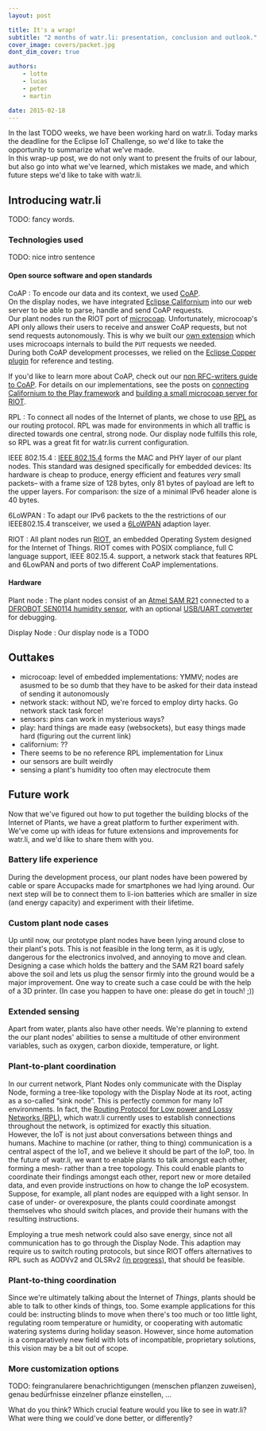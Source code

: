 ```yaml
---
layout: post

title: It's a wrap!
subtitle: "2 months of watr.li: presentation, conclusion and outlook."
cover_image: covers/packet.jpg
dont_dim_cover: true

authors:
    - lotte
    - lucas
    - peter
    - martin

date: 2015-02-18
---
```


In the last TODO weeks, we have been working hard on watr.li. Today marks the deadline for the Eclipse IoT Challenge, so we'd like to take the opportunity to summarize what we've made.  
In this wrap-up post, we do not only want to present the fruits of our labour, but also go into what we've learned, which mistakes we made, and which future steps we'd like to take with watr.li.

## Introducing watr.li

<!-- EMBED VIDEO HERE -->

TODO: fancy words.

### Technologies used

TODO: nice intro sentence

#### Open source software and open standards
CoAP
:	To encode our data and its context, we used [CoAP](http://coap.technology).  
On the display nodes, we have integrated [Eclipse Californium](https://eclipse.org/californium/) into our web server to be able to parse, handle and send CoAP requests.  
Our plant nodes run the RIOT port of [microcoap](http://libcoap.sourceforge.net). Unfortunately, microcoap's API only allows their users to receive and answer CoAP requests, but not send requests autonomously. This is why we built our [own extension](https://github.com/watr-li/nodes/blob/master/plant_node/coap_ext.c) which uses microcoaps internals to build the ``PUT`` requests we needed.  
During both CoAP development processes, we relied on the [Eclipse Copper plugin](https://addons.mozilla.org/en-us/firefox/addon/copper-270430/) for reference and testing.  

If you'd like to learn more about CoAP, check out our [non RFC-writers guide to CoAP](http://watr.li/what-is-coap.html). For details on our implementations, see the posts on [connecting Californium to the Play framework](http://watr.li/play2-californium.html) and [building a small microcoap server for RIOT](http://watr.li/microcoap-and-ff-copper.html).

RPL
:	To connect all nodes of the Internet of plants, we chose to use [RPL](https://tools.ietf.org/html/rfc6550) as our routing protocol. RPL was made for environments in which all traffic is directed towards one central, strong node. Our display node fulfills this role, so RPL was a great fit for watr.lis current configuration.

IEEE 802.15.4
:	[IEEE 802.15.4](http://en.wikipedia.org/wiki/IEEE_802.15.4) forms the MAC and PHY layer of our plant nodes. This standard was designed specifically for embedded devices: Its hardware is cheap to produce, energy efficient and features *very* small packets– with a frame size of 128 bytes, only 81 bytes of payload are left to the upper layers. For comparison: the size of a minimal IPv6 header alone is 40 bytes.

6LoWPAN
:	To adapt our IPv6 packets to the the restrictions of our IEEE802.15.4 transceiver, we used a [6LoWPAN](http://en.wikipedia.org/wiki/6LoWPAN) adaption layer.

RIOT
:	All plant nodes run [RIOT](http://riot-os.org/), an embedded Operating System designed for the Internet of Things. RIOT comes with POSIX compliance, full C language support, IEEE 802.15.4. support, a network stack that features RPL and 6LowPAN and ports of two different CoAP implementations.

#### Hardware

Plant node
:	The plant nodes consist of an [Atmel SAM R21](http://www.atmel.com/tools/ATSAMR21-XPRO.aspx) connected to a [DFROBOT SEN0114 humidity sensor](http://www.dfrobot.com/index.php?route=product/product&product_id=599), with an optional [USB/UART converter](TODO:link) for debugging.

Display Node
:	Our display node is a TODO

## Outtakes

<!-- Where we fucked up, what we could've done better, what we underestimated... -->
- microcoap: level of embedded implementations: YMMV; nodes are asusmed to be so dumb that they have to be asked for their data instead of sending it autonomously
- network stack: without ND, we're forced to employ dirty hacks. Go network stack task force!
- sensors: pins can work in mysterious ways?
- play: hard things are made easy (websockets), but easy things made hard (figuring out the current link)
- californium: ??
- There seems to be no reference RPL implementation for Linux 
- our sensors are built weirdly
- sensing a plant's humidity too often may electrocute them

## Future work
Now that we've figured out how to put together the building blocks of the Internet of Plants, we have a great platform to further experiment with. We've come up with ideas for future extensions and improvements for watr.li, and we'd like to share them with you.

### Battery life experience
During the development process, our plant nodes have been powered by cable or spare Accupacks made for smartphones we had lying around. Our next step will be to connect them to li-ion batteries which are smaller in size (and energy capacity) and experiment with their lifetime.

### Custom plant node cases
Up until now, our prototype plant nodes have been lying around close to their plant's pots. This is not feasible in the long term, as it is ugly, dangerous for the electronics involved, and annoying to move and clean. Designing a case which holds the battery and the SAM R21 board safely above the soil and lets us plug the sensor firmly into the ground would be a major improvement. One way to create such a case could be with the help of a 3D printer. (In case you happen to have one: please do get in touch! ;))

### Extended sensing
Apart from water, plants also have other needs. We're planning to extend the our plant nodes' abilities to sense a multitude of other environment variables, such as oxygen, carbon dioxide, temperature, or light.

### Plant-to-plant coordination
In our current network, Plant Nodes only communicate with the Display Node, forming a tree-like topology with the Display Node at its root, acting as a so-called “sink node”. This is perfectly common for many IoT environments. In fact, the [Routing Protocol for Low power and Lossy Networks (RPL)](https://tools.ietf.org/html/rfc6550), which watr.li currently uses to establish connections throughout the network, is optimized for exactly this situation.  
However, the IoT is not just about conversations between things and humans. Machine to machine (or rather, thing to thing) communication is a central aspect of the IoT, and we believe it should be part of the Io*P*, too. In the future of watr.li, we want to enable plants to talk amongst each other, forming a mesh- rather than a tree topology. This could enable plants to coordinate their findings amongst each other, report new or more detailed data, and even provide instructions on how to change the IoP ecosystem. Suppose, for example, all plant nodes are equipped with a light sensor. In case of under- or overexposure, the plants could coordinate amongst themselves who should switch places, and provide their humans with the resulting instructions.

Employing a true mesh network could also save energy, since not all communication has to go through the Display Node. This adaption may require us to switch routing protocols, but since RIOT offers alternatives to RPL such as AODVv2 and OLSRv2 [(in progress)](https://github.com/RIOT-OS/RIOT/pull/2294), that should be feasible.

### Plant-to-thing coordination
Since we're ultimately talking about the Internet of *Things*, plants should be able to talk to other kinds of things, too. Some example applications for this could be: instructing blinds to move when there's too much or too little light, regulating room temperature or humidity, or cooperating with automatic watering systems during holiday season. 
However, since home automation is a comparatively new field with lots of incompatible, proprietary solutions, this vision may be a bit out of scope.

### More customization options

TODO: feingranularere benachrichtigungen (menschen pflanzen zuweisen), genau bedürfnisse einzelner pflanze einstellen, ...


What do you think? Which crucial feature would you like to see in watr.li? What were thing we could've done better, or differently?
